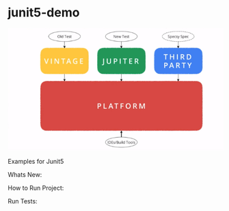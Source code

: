 # junit5-demo

![Screenshot](src/test/resources/junit5.PNG)

Examples for Junit5

Whats New:


How to Run Project:

Run Tests:
